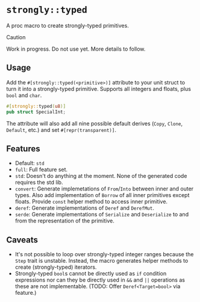 # `strongly::typed`

A proc macro to create strongly-typed primitives.

> [!CAUTION]
> Work in progress. Do not use yet. More details to follow.

## Usage

Add the `#[strongly::typed(<primitive>)]` attribute to your unit struct to turn
it into a strongly-typed primitive. Supports all integers and floats, plus
`bool` and `char`.

```rust
#[strongly::typed(u8)]
pub struct SpecialInt;
```

The attribute will also add all nine possible default derives (`Copy`, `Clone`,
`Default`, etc.) and set `#[repr(transparent)]`.

## Features

* Default: `std`
* `full`: Full feature set.
* `std`: Doesn't do anything at the moment. None of the generated code requires
  the std lib.
* `convert`: Generate implemetations of `From`/`Into` between inner and outer
  types. Also add implementation of `Borrow` of all inner primitives except
  floats. Provide `const` helper method to access inner primitive.
* `deref`: Generate implementations of `Deref` and `DerefMut`.
* `serde`: Generate implementations of `Serialize` and `Deserialize` to and from
  the representation of the primitive.

## Caveats

* It's not possible to loop over strongly-typed integer ranges because the
  `Step` trait is unstable. Instead, the macro generates helper methods to
  create (strongly-typed) iterators.
* Strongly-typed `bool`s cannot be directly used as `if` condition expressions
  nor can they be directly used in `&&` and `||` operations as these are not
  implementable. (TODO: Offer `Deref<Target=bool>` via feature.)
